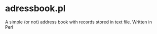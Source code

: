 adressbook.pl
=============

A simple (or not) address book with records stored in text file. Written in Perl